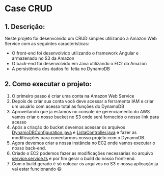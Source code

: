 # Case CRUD
## 1. Descrição:
Neste projeto foi desenvolvido um CRUD simples utilizando a Amazon Web Service com as seguintes características:
- O front-end foi desenvolvido utilizando o framework Angular e armazenado no S3 da Amazon
- O back-end foi desenvolvido em Java utilizando o EC2 da Amazon
- A persistência dos dados foi feita no DynamoDB

## 2. Como executar o projeto:
1. O primeiro passo é criar uma conta na Amazon Web Service
2. Depois de criar sua conta você deve acessar a ferramenta IAM e criar um usuário com acesso total as funções do DynamoDB
3. Aproveitando que ja estamos no console de gerenciamento do AWS vamos criar o nosso bucket no S3 onde será fornecido o nosso link para acesso
3. Após a criação do bucket devemos acessar os arquivos <a href ="https://github.com/FelipeMDR/CaseCRUD-Angular-AWS-SpringBoot/blob/main/SpringBoot/src/main/java/com/caseCRUD/config/DynamoDBConfiguration.java" >DynamoDBConfiguration.java<a> e <a href ="https://github.com/FelipeMDR/CaseCRUD-Angular-AWS-SpringBoot/blob/main/SpringBoot/src/main/java/com/caseCRUD/controller/ListaController.java">ListaController.java<a> e fazer as modificações para conectarmos nosso projeto com o DynamoDB.
4. Agora devemos criar a nossa instância no EC2 onde vamos executar o nosso back-end.
5. Criado o EC2 podemos fazer as modificações necessárias no arquivo <a href ="https://github.com/FelipeMDR/CaseCRUD-Angular-AWS-SpringBoot/blob/main/Angular/src/app/Lista/Service/service.service.ts">service.service.ts<a> e por fim gerar o build do nosso front-end.
6. Com o build gerado é só colocar os arquivos no S3 e nossa aplicação ja vai estar funcionando 😃
